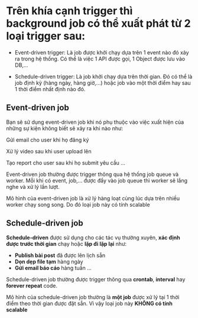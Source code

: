 
#  Trên khía cạnh trigger thì background job có thể xuất phát từ 2 loại trigger sau:

  
*  Event-driven trigger: Là job được khởi chạy dựa trên 1 event nào đó xảy ra trong hệ thống. Có thể là việc 1 API được gọi, 1 Object được lưu vào DB,...

  

*  Schedule-driven trigger: Là job khởi chạy dựa trên thời gian. Đó có thể là job định kỳ (hàng ngày, hàng giờ,...) hoặc job vào một thời điểm hay sau 1 thời điểm nhất định nào đó.

  

##  Event-driven job

Bạn sẽ sử dụng event-driven job khi nó phụ thuộc vào việc xuất hiện của những sự kiện không biết sẽ xảy ra khi nào như:

  

Gửi email cho user khi họ đăng ký

Xử lý video sau khi user upload lên

Tạo report cho user sau khi họ submit yêu cầu ...

Event-driven job thường được trigger thông qua hệ thống job queue và worker. Mỗi khi có event, job,... được đẩy vào job queue thì worker sẽ lắng nghe và xử lý lần lượt.

  

Mô hình của event-driven job là xử lý hàng loạt cùng lúc dựa trên nhiều worker chạy song song. Do đó loại job này có tính scalable

## Schedule-driven job

**Schedule-driven** được sử dụng cho các tác vụ thường xuyên, **xác định được trước thời gian** chạy hoặc **lặp đi lặp lại** như:

-   **Publish bài post** đã được lên lịch sẵn
-   **Dọn dẹp file tạm** hàng ngày
-   **Gửi email báo cáo** hàng tuần ...

Schedule-driven job thường được trigger thông qua **crontab**, **interval** hay **forever repeat** code.

Mô hình của schedule-driven job thường là **một job** được xử lý tại 1 thời điểm theo thời gian được đặt sẵn. Vì vậy loại job này **KHÔNG có tính scalable**